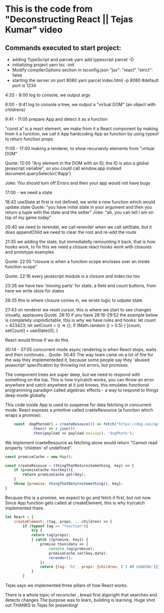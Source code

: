 # This is the code from "Deconstructing React || Tejas Kumar" video

## Commands executed to start project:
- adding TypeScript and parcek
yarn add typescript parcel -D
- initializing project
yarn tsc -init
- Modify compilerOptions section in tsconfig.json
"jsx": "react"
"strict": false
- starting the server on port 8080
yarn parcel index.html -p 8080 #default port is 1234

4:33 - 8:00 log to console, we output args

8:00 - 9:41 log to console a tree, we output a "virtual DOM" (an object with childrens)

9:41 - 11:05 prepare App and detect it as a function

"const a" is a react element, we make from it a React component by making from it a function, we call it App
hardcoding App as function by using typeof to return function props

11:05 - 17:00  making a renderer, to show recursevly elements from "virtual DOM"

Quote: 12:05 "Any element in the DOM with an ID, the ID is also a global javascript variable", so you could call window.app instead document.querySelector('#app')

Joke: You should turn off Errors and then your app would not have bugs

17:00 - we need a state

18:42 useState at first is not defined, we write a new function which would update state
Quote: "you have initial state in your argument and then you return a tuple with the state and the setter"
Joke: "ah, you can tell I am on top of my game today"

20:40 we need to rerender, we call rerender when we call setState, but it does appendChild
we need to clear the root and re-add the route

21:35 we adding the state, but immediatelly remounting it back, that is how hooks work, to fix this we need a closure
react hooks work with closures and prototype examples

Quote: 22:05 "closure is when a function scope encloses over an inside function scope"

Quote: 22:16 every javascript module is a closure and index.tsx too

23:26 we have two 'moving parts' for state, a field and count buttons, from here we write store for states

26:35 this is where closure comes in, we wrote logic to udpate state

27:43 on renderer we reset cursor, this is where we start to see changes visually, applauses
Quote: 28:10 if you have 
28:16-29:52 the example below is completely unpredictable, this is why we have rules and hooks:
    let count = 423423;
    let setCount = () => {};
    if (Math.random () > 0.5) {
        [count, setCount] = useState(0);
    }

React would throw if we do this

30:14 - 37:05 concurrent mode
async rendering is when React stops, waits and then continues...
Quote: 30:40 The way team came on a lot of fire for the way they implementeded it, because some people say they 'abused javascript' specification by throwing not errors, but promises.

The component trees are super deep, but we need to respond with something on the top.
This is how try/catch works, you can throw an error anywhere and catch anywhere at it just knows,
this emulates functional programming paradigm called algebraic effects - a way to respond to things deep inside globally.

This code inside App is used to suspense for data fetching in concurrent mode.
React exposes a primitive called craeteResource (a function which wraps a promise):

```javascript
    const  dogPhotoUrl = createResouce(() => fetch("https://dog.ceo/api/breeds/image/random")
            .then(r => r.json())
            .then(payload => payload.message), 'dogPhoto');
```

We implement craeteResource as fetching alone would return "Cannot read property 'children' of undefined".

```javascript
const promiseCache = new Map();

const createResouce = (thingThatReturnsSomething, key) => {
    if (promiseCache.has(key)){
        return promiseCache.get(key);
    }
    throw {promise: thingThatReturnsSomething(), key};
}
```
Because this is a promise, we expect to go and fetch it first, but not now.
Since App function gets called at createElement, this is why try/catch implemented there.

```javascript
let React = {
    createElement: (tag, props, ...children) => {
        if (typeof tag == "function"){
            try {
            return tag(props);
            } catch ({promise, key}) {
                promise.then(data => {
                    console.log(promise);
                    promiseCache.set(key,data);
                    rerender();
                })
                return {tag: 'h1', props: {children: ['I AM LOADING']}}
            }
        }
```

Tejas says we implemented three pillars of how React works.

There is a whole topic of reconciler , bread first algoright that searches and detects changes
The purpose was to learn, building is learning.
Huge shot out THANKS to Tejas for presenting!